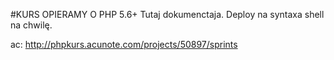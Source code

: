 #KURS OPIERAMY O PHP 5.6+
Tutaj dokumenctaja.
Deploy na syntaxa shell na chwilę.


ac: http://phpkurs.acunote.com/projects/50897/sprints
